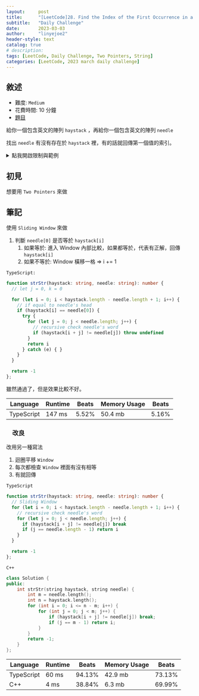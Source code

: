 ```yaml
---
layout:     post
title:      "[LeetCode]28. Find the Index of the First Occurrence in a String"
subtitle:   "Daily Challenge"
date:       2023-03-03
author:     "linyejoe2"
header-style: text
catalog: true
# description:
tags: [LeetCode, Daily Challenge, Two Pointers, String]
categories: [LeetCode, 2023 march daily challenge]
---
```


<!-- >[Algorithm I 筆記撰寫計畫](/2022/06/14/leetcode/Algorithm/Algorithm%20I/Starting-write-Algorithm-I-Note/) -->

## 敘述

+ 難度: `Medium`
+ 花費時間: 10 分鐘
+ [題目](https://leetcode.com/problems/find-the-index-of-the-first-occurrence-in-a-string/description/)

給你一個包含英文的陣列 `haystack` ，再給你一個包含英文的陣列 `needle`

找出 `needle` 有沒有存在於 `haystack` 裡，有的話就回傳第一個值的索引。

<!--more-->

<details><summary>點我開啟限制與範例</summary>
    <pre>

**限制:**

+ `1 <= haystack.length, needle.length <= 10^4`
+ `haystack` and `needle` consist of only lowercase English characters.

**Example 1:**

```=
Input: haystack = "sadbutsad", needle = "sad"
Output: 0
Explanation: "sad" occurs at index 0 and 6.
The first occurrence is at index 0, so we return 0.
```

**Example 2:**

```=
Input: haystack = "leetcode", needle = "leeto"
Output: -1
Explanation: "leeto" did not occur in "leetcode", so we return -1.
```

</pre></details>

## 初見

想要用 `Two Pointers` 來做

## 筆記

使用 `Sliding Window` 來做

1. 判斷 `needle[0]` 是否等於 `haystack[i]`
   1. 如果等於: 進入 Window 內部比較，如果都等於，代表有正解，回傳 `haystack[i]`
   2. 如果不等於: Window 橫移一格 => i += 1

`TypeScript:`

```typescript
function strStr(haystack: string, needle: string): number {
  // let j = 0, k = 0

  for (let i = 0; i < haystack.length - needle.length + 1; i++) {
    // if equal to needle's head
    if (haystack[i] == needle[0]) {
      try {
        for (let j = 0; j < needle.length; j++) {
          // recursive check needle's word
          if (haystack[i + j] != needle[j]) throw undefined
        }
        return i
      } catch (e) { }
    }
  }

  return -1
};
```

雖然通過了，但是效果比較不好。

Language|Runtime|Beats|Memory Usage|Beats
-|-|-|-|-
TypeScript|147 ms|5.52%|50.4 mb|5.16%

### 　改良

改用另一種寫法

1. 迴圈平移 `Window`
2. 每次都檢查 `Window` 裡面有沒有相等
3. 有就回傳

`TypeScript`

```ts
function strStr(haystack: string, needle: string): number {
  // Sliding Window
  for (let i = 0; i < haystack.length - needle.length + 1; i++) {
    // recursive check needle's word
    for (let j = 0; j < needle.length; j++) {
      if (haystack[i + j] != needle[j]) break
      if (j == needle.length - 1) return i
    }
  }

  return -1
};
```

`C++`

```c++
class Solution {
public:
    int strStr(string haystack, string needle) {
        int m = needle.length();
        int n = haystack.length();
        for (int i = 0; i <= n - m; i++) {
            for (int j = 0; j < m; j++) {
                if (haystack[i + j] != needle[j]) break;
                if (j == m - 1) return i;
            }
        }
        return -1;
    }
};
```

Language|Runtime|Beats|Memory Usage|Beats
-|-|-|-|-
TypeScript|60 ms|94.13%|42.9 mb|73.13%
C++|4 ms|38.84%|6.3 mb|69.99%

<!-- <details style='display:none;'><summary>點我開啟舊寫法/失敗寫法</summary>
<pre>

</pre></details> -->

<!-- ##### 參考資料 -->